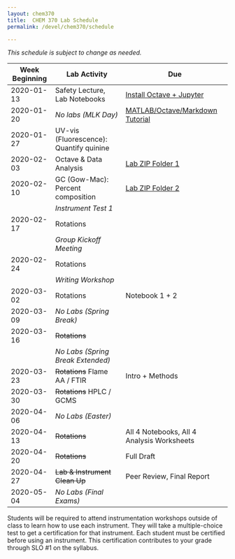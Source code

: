```yaml
---
layout: chem370
title:  CHEM 370 Lab Schedule
permalink: /devel/chem370/schedule

---
```


*This schedule is subject to change as needed.*

<!-- Click each week for full details of the week. -->
<!--
| Dates<sup>1</sup> | Lab Activity                                        | Due                                                   |
| ----------------- | --------------------------------------------------- | ----------------------------------------------------- |
| 1M13, 1M15, 1T16  | Safety Lecture, Lab Notebooks                       | [Markdown Tutorial](https://www.markdowntutorial.com) |
|                   | *No Monday lab January 20 (MLK Day)*                |                                                       |
| 1W22, 1T23, 1M27  | UV-vis (Fluorescence): Quantify quinine             | Lab Notebook 1                                        |
| 1W29, 1T230, 2M3  | GC (Gow-Mac): Percent composition                   | Lab Notebook 2 (NB 1 Peer review)                     |
| 2W5, 2T6, 2M10    | Build a Laser Fluorescence Spectrometer (Tentative) | Worksheet (NB 2 Peer review)                          |
| 2W12, 2T13, 2M17  | Writing Workshop + Planning Meetings                | Instrument Tests Passed                               |
| 2W19, 2T20, 2M24  | Rotations                                           |                                                       |
| 2W26, 2T27, 3M2   | Rotations                                           | Data Analysis 1, 2 + notebook                         |
| 3W4, 3T5, 3M9     | Rotations                                           |                                                       |
| 3W11, 3T12, 3M16  | No Labs (Spring Break)                              | Intro + Methods                                       |
| 3W18, 3T19, 3M23  | Rotations                                           |                                                       |
| 3W25, 3T26, 3M30  | Rotations                                           | Data Analysis 3, 4 + notebook                         |
| 4W1, 4T2, 4M5     | Rotations                                           |                                                       |
|                   | *No Wednesday/Thursday labs 04/08-04/09 (Easter)*   |                                                       |
| 4M13, 4W15, 4T16  | Rotations                                           | Intro + Methods + Results                             |
| 4M20, 4W22, 4T23  | Rotations                                           | Full Draft, Full Lab Notebook                         |
| 4M27, 4W29, 4T30  | Lab & Instrument Clean Up                           | Final Report                                          |

<small>
<sup>1</sup>*Date codes are month number, day of week, and day of month.  For example 1M13 = Monday (M), January (1) 13th (13).*
</small> -->

<!-- | Week Beginning |              Lab Activity               |                                                          Due                                                           |
| -------------- | --------------------------------------- | ---------------------------------------------------------------------------------------------------------------------- |
| 2020-01-13     | Safety Lecture, Lab Notebooks           | [Install Octave + Jupyter]({{site.baseurl}}/devel/chem370/lab-manual/appendix-1-getting-started-in-octave-and-jupyter-lab.html)  |
| 2020-01-20     | *No labs (MLK Day)*                     | [MATLAB/Octave/Markdown Tutorial]({{site.baseurl}}/devel/chem370/assignments/matlab-tutorial)                                    |
| 2020-01-27     | UV-vis (Fluorescence): Quantify quinine |                                                                                                                        |
| 2020-02-03     | Octave & Data Analysis                  | [Lab ZIP Folder 1]({{site.baseurl}}/devel/chem370/lab-manual/uv-visible-spectroscopy.html)                                       |
| 2020-02-10     | GC (Gow-Mac): Percent composition       | [Lab ZIP Folder 2]({{site.baseurl}}/devel/chem370/lab-manual/gas-chromatography-with-thermal-conductivity-detection-gc-tcd.html) |
|                | *Instrument Test 1*                     |                                                                                                                        |
| 2020-02-17     | Rotations                               |                                                                                                                        |
|                | *Group Kickoff Meeting*                 |                                                                                                                        |
| 2020-02-24     | Rotations                               |                                                                                                                        |
|                | *Writing Workshop*                      |                                                                                                                        |
| 2020-03-02     | Rotations                               | Notebook 1 + 2                                                                                                         |
| 2020-03-09     | *No Labs (Spring Break)*                |                                                                                                                        |
| 2020-03-16     | ~~Rotations~~                           |                                                                                                                        |
|                | *No Labs (Spring Break Extended)*       |                                                                                                                        |
| 2020-03-23     | ~~Rotations~~ COVID-19 Alternate        | Intro + Methods                                                                                                        |
| 2020-03-30     | ~~Rotations~~ COVID-19 Alternate        | ~~Notebooks 3 + 4~~                                                                                                    |
| 2020-04-06     | *No Labs (Easter)*                      |                                                                                                                        |
| 2020-04-13     | Rotations                               | ~~Intro + Methods + Results~~ All 4 Notebooks, All 4 Analysis Worksheets                                               |
| 2020-04-20     | Rotations                               | Full Draft                                                                                                             |
| 2020-04-27     | Lab & Instrument Clean Up               | Final Report                                                                                                           |
| 2020-05-04     | *No Labs (Final Exams)*                 |                                                                                                                        | -->

| Week Beginning |              Lab Activity               |                                                          Due                                                           |
| -------------- | --------------------------------------- | ---------------------------------------------------------------------------------------------------------------------- |
| 2020-01-13     | Safety Lecture, Lab Notebooks           | [Install Octave + Jupyter]({{site.baseurl}}/devel/chem370/lab-manual/appendix-1-getting-started-in-octave-and-jupyter-lab.html)  |
| 2020-01-20     | *No labs (MLK Day)*                     | [MATLAB/Octave/Markdown Tutorial]({{site.baseurl}}/devel/chem370/assignments/matlab-tutorial)                                    |
| 2020-01-27     | UV-vis (Fluorescence): Quantify quinine |                                                                                                                        |
| 2020-02-03     | Octave & Data Analysis                  | [Lab ZIP Folder 1]({{site.baseurl}}/devel/chem370/lab-manual/uv-visible-spectroscopy.html)                                       |
| 2020-02-10     | GC (Gow-Mac): Percent composition       | [Lab ZIP Folder 2]({{site.baseurl}}/devel/chem370/lab-manual/gas-chromatography-with-thermal-conductivity-detection-gc-tcd.html) |
|                | *Instrument Test 1*                     |                                                                                                                        |
| 2020-02-17     | Rotations                               |                                                                                                                        |
|                | *Group Kickoff Meeting*                 |                                                                                                                        |
| 2020-02-24     | Rotations                               |                                                                                                                        |
|                | *Writing Workshop*                      |                                                                                                                        |
| 2020-03-02     | Rotations                               | Notebook 1 + 2                                                                                                         |
| 2020-03-09     | *No Labs (Spring Break)*                |                                                                                                                        |
| 2020-03-16     | ~~Rotations~~                           |                                                                                                                        |
|                | *No Labs (Spring Break Extended)*       |                                                                                                                        |
| 2020-03-23     | ~~Rotations~~ Flame AA / FTIR           | Intro + Methods                                                                                                        |
| 2020-03-30     | ~~Rotations~~ HPLC / GCMS               |                                                                                                                        |
| 2020-04-06     | *No Labs (Easter)*                      |                                                                                                                        |
| 2020-04-13     | ~~Rotations~~                           | All 4 Notebooks, All 4 Analysis Worksheets                                                                             |
| 2020-04-20     | ~~Rotations~~                           | Full Draft                                                                                                             |
| 2020-04-27     | ~~Lab & Instrument Clean Up~~           | Peer Review, Final Report                                                                                              |
| 2020-05-04     | *No Labs (Final Exams)*                 |                                                                                                                        |

Students will be required to attend instrumentation workshops outside of class to learn how to use each instrument.  They will take a multiple-choice test to get a certification for that instrument.  Each student must be certified before using an instrument.  This certification contributes to your grade through SLO #1 on the syllabus.
